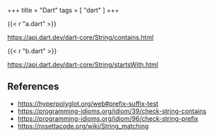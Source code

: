 +++
title = "Dart"
tags = [ "dart" ]
+++

{{< r "a.dart" >}}

<https://api.dart.dev/dart-core/String/contains.html>

{{< r "b.dart" >}}

<https://api.dart.dev/dart-core/String/startsWith.html>

## References

- <https://hyperpolyglot.org/web#prefix-suffix-test>
- <https://programming-idioms.org/idiom/39/check-string-contains>
- <https://programming-idioms.org/idiom/96/check-string-prefix>
- <https://rosettacode.org/wiki/String_matching>
